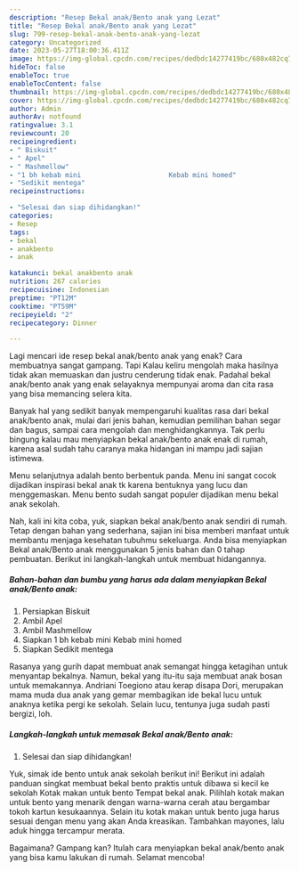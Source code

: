 ```yaml
---
description: "Resep Bekal anak/Bento anak yang Lezat"
title: "Resep Bekal anak/Bento anak yang Lezat"
slug: 799-resep-bekal-anak-bento-anak-yang-lezat
category: Uncategorized
date: 2023-05-27T18:00:36.411Z
image: https://img-global.cpcdn.com/recipes/dedbdc14277419bc/680x482cq70/bekal-anakbento-anak-foto-resep-utama.jpg
hideToc: false
enableToc: true
enableTocContent: false
thumbnail: https://img-global.cpcdn.com/recipes/dedbdc14277419bc/680x482cq70/bekal-anakbento-anak-foto-resep-utama.jpg
cover: https://img-global.cpcdn.com/recipes/dedbdc14277419bc/680x482cq70/bekal-anakbento-anak-foto-resep-utama.jpg
author: Admin
authorAv: notfound
ratingvalue: 3.1
reviewcount: 20
recipeingredient:
- " Biskuit"
- " Apel"
- " Mashmellow"
- "1 bh kebab mini                      Kebab mini homed"
- "Sedikit mentega"
recipeinstructions:

- "Selesai dan siap dihidangkan!"
categories:
- Resep
tags:
- bekal
- anakbento
- anak

katakunci: bekal anakbento anak 
nutrition: 267 calories
recipecuisine: Indonesian
preptime: "PT12M"
cooktime: "PT59M"
recipeyield: "2"
recipecategory: Dinner

---
```



Lagi mencari ide resep bekal anak/bento anak yang enak? Cara membuatnya sangat gampang. Tapi Kalau keliru mengolah maka hasilnya tidak akan memuaskan dan justru cenderung tidak enak. Padahal bekal anak/bento anak yang enak selayaknya mempunyai aroma dan cita rasa yang bisa memancing selera kita.


Banyak hal yang sedikit banyak mempengaruhi kualitas rasa dari bekal anak/bento anak, mulai dari jenis bahan, kemudian pemilihan bahan segar dan bagus, sampai cara mengolah dan menghidangkannya. Tak perlu bingung kalau mau menyiapkan bekal anak/bento anak enak di rumah, karena asal sudah tahu caranya maka hidangan ini mampu jadi sajian istimewa.

Menu selanjutnya adalah bento berbentuk panda. Menu ini sangat cocok dijadikan inspirasi bekal anak tk karena bentuknya yang lucu dan menggemaskan. Menu bento sudah sangat populer dijadikan menu bekal anak sekolah.


Nah, kali ini kita coba, yuk, siapkan bekal anak/bento anak sendiri di rumah. Tetap dengan bahan yang sederhana, sajian ini bisa memberi manfaat untuk membantu menjaga kesehatan tubuhmu sekeluarga. Anda bisa menyiapkan Bekal anak/Bento anak menggunakan 5 jenis bahan dan 0 tahap pembuatan. Berikut ini langkah-langkah untuk membuat hidangannya.

<!--inarticleads1-->

##### Bahan-bahan dan bumbu yang harus ada dalam menyiapkan Bekal anak/Bento anak:

1. Persiapkan  Biskuit
1. Ambil  Apel
1. Ambil  Mashmellow
1. Siapkan 1 bh kebab mini                      Kebab mini homed
1. Siapkan Sedikit mentega


Rasanya yang gurih dapat membuat anak semangat hingga ketagihan untuk menyantap bekalnya. Namun, bekal yang itu-itu saja membuat anak bosan untuk memakannya. Andriani Toegiono atau kerap disapa Dori, merupakan mama muda dua anak yang gemar membagikan ide bekal lucu untuk anaknya ketika pergi ke sekolah. Selain lucu, tentunya juga sudah pasti bergizi, loh. 

<!--inarticleads2-->

##### Langkah-langkah untuk memasak Bekal anak/Bento anak:


1. Selesai dan siap dihidangkan!

Yuk, simak ide bento untuk anak sekolah berikut ini! Berikut ini adalah panduan singkat membuat bekal bento praktis untuk dibawa si kecil ke sekolah Kotak makan untuk bento Tempat bekal anak. Pilihlah kotak makan untuk bento yang menarik dengan warna-warna cerah atau bergambar tokoh kartun kesukaannya. Selain itu kotak makan untuk bento juga harus sesuai dengan menu yang akan Anda kreasikan. Tambahkan mayones, lalu aduk hingga tercampur merata. 

Bagaimana? Gampang kan? Itulah cara menyiapkan bekal anak/bento anak yang bisa kamu lakukan di rumah. Selamat mencoba!
